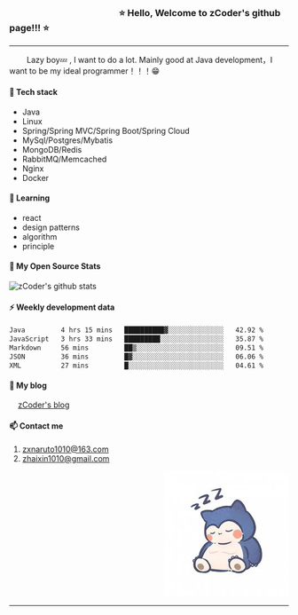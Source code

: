 ### &nbsp;&nbsp;&nbsp;&nbsp;&nbsp;&nbsp;&nbsp;&nbsp;&nbsp;&nbsp;&nbsp;&nbsp;&nbsp;&nbsp;&nbsp;&nbsp;&nbsp;&nbsp;&nbsp;&nbsp;&nbsp;&nbsp;&nbsp;&nbsp;&nbsp;&nbsp;&nbsp;&nbsp;&nbsp;&nbsp;&nbsp;&nbsp;&nbsp;&nbsp;&nbsp;&nbsp;&nbsp;&nbsp;&nbsp;&nbsp;&nbsp;&nbsp;&nbsp;&nbsp;&nbsp;&nbsp;&nbsp;&nbsp;&nbsp;&nbsp;&nbsp;⭐&nbsp;Hello, Welcome to zCoder's github page!!!&nbsp;⭐
<hr/>

&nbsp;&nbsp;&nbsp;&nbsp;&nbsp;&nbsp;&nbsp;&nbsp;Lazy boy💤 , I want to do a lot. Mainly good at Java development，I want to be my ideal programmer！！！😁 

#### 🚀 Tech stack 
* Java
* Linux
* Spring/Spring MVC/Spring Boot/Spring Cloud
* MySql/Postgres/Mybatis
* MongoDB/Redis
* RabbitMQ/Memcached
* Nginx
* Docker

#### 🎯 Learning 
 * react
 * design patterns
 * algorithm
 * principle

#### 👀 My Open Source Stats 
![zCoder's github stats](https://github-readme-stats.vercel.app/api?username=Zxnaruto&theme=algolia&hide_title=true&show_icons=true) 

#### ⚡ Weekly development data 
<!--START_SECTION:waka-->
```text
Java         4 hrs 15 mins   ██████████▓░░░░░░░░░░░░░░   42.92 % 
JavaScript   3 hrs 33 mins   █████████░░░░░░░░░░░░░░░░   35.87 % 
Markdown     56 mins         ██▒░░░░░░░░░░░░░░░░░░░░░░   09.51 % 
JSON         36 mins         █▓░░░░░░░░░░░░░░░░░░░░░░░   06.06 % 
XML          27 mins         █░░░░░░░░░░░░░░░░░░░░░░░░   04.61 % 
```
<!--END_SECTION:waka-->

#### 🌱 My blog 
&nbsp;&nbsp;&nbsp;&nbsp;[zCoder's blog](https://zxnaruto.github.io/zxblog.github.io/)

#### 📫 Contact me 
1. zxnaruto1010@163.com
2. zhaixin1010@gmail.com <p align="right">![](https://github.com/Zxnaruto/zxblog.github.io/blob/master/codeimages/githubpageimage.jpg?raw=true)</p>
<hr/>
